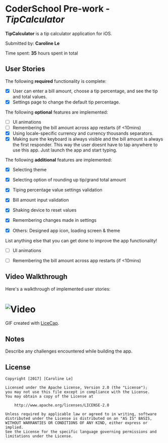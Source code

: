 # CoderSchool Pre-work - *TipCalculator*

**TipCalculator** is a tip calculator application for iOS.

Submitted by: **Caroline Le**

Time spent: **35** hours spent in total

## User Stories

The following **required** functionality is complete:

* [x] User can enter a bill amount, choose a tip percentage, and see the tip and total values.
* [x] Settings page to change the default tip percentage.

The following **optional** features are implemented:
* [ ] UI animations
* [ ] Remembering the bill amount across app restarts (if <10mins)
* [x] Using locale-specific currency and currency thousands separators.
* [x] Making sure the keyboard is always visible and the bill amount is always the first responder. This way the user doesnt have to tap anywhere to use this app. Just launch the app and start typing.

The following **additional** features are implemented:

* [x] Selecting theme
* [x] Selecting option of rounding up tip/grand total amount
* [x] Tiping percentage value settings validation
* [x] Bill amount input validation
* [x] Shaking device to reset values
* [x] Remembering changes made in settings
* [x] Others: Designed app icon, loading screen & theme


List anything else that you can get done to improve the app functionality!
* [ ] UI animations
* [ ] Remembering the bill amount across app restarts (if <10mins)



## Video Walkthrough 

Here's a walkthrough of implemented user stories:

# ![Video](Walkthrough.gif)

GIF created with [LiceCap](http://www.cockos.com/licecap/).

## Notes

Describe any challenges encountered while building the app.

## License

    Copyright [2017] [Caroline Le]

    Licensed under the Apache License, Version 2.0 (the "License");
    you may not use this file except in compliance with the License.
    You may obtain a copy of the License at

        http://www.apache.org/licenses/LICENSE-2.0

    Unless required by applicable law or agreed to in writing, software
    distributed under the License is distributed on an "AS IS" BASIS,
    WITHOUT WARRANTIES OR CONDITIONS OF ANY KIND, either express or implied.
    See the License for the specific language governing permissions and
    limitations under the License.
